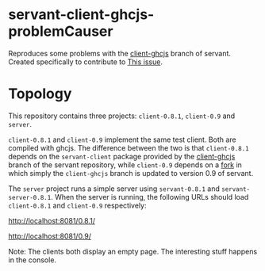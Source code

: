 # servant-client-ghcjs-problemCauser

Reproduces some problems with the [client-ghcjs](https://github.com/LumiGuide/servant/tree/client-ghcjs) branch of servant. Created specifically to contribute to [This issue](https://github.com/haskell-servant/servant/issues/51).


# Topology
This repository contains three projects: `client-0.8.1`, `client-0.9` and `server`. 

`client-0.8.1` and `client-0.9` implement the same test client. Both are compiled with ghcjs. The difference between the two is that `client-0.8.1` depends on the `servant-client` package provided by the [client-ghcjs](https://github.com/LumiGuide/servant/tree/client-ghcjs) branch of the servant repository, while `client-0.9` depends on a [fork](https://github.com/LumiGuide/servant/tree/client-ghcjs) in which simply the `client-ghcjs` branch is updated to version 0.9 of servant.

The `server` project runs a simple server using `servant-0.8.1` and `servant-server-0.8.1`. When the server is running, the following URLs should load `client-0.8.1` and `client-0.9` respectively:

[http://localhost:8081/0.8.1/](http://localhost:8081/0.8.1/)

[http://localhost:8081/0.9/](http://localhost:8081/0.9/)

Note: The clients both display an empty page. The interesting stuff happens in the console.
